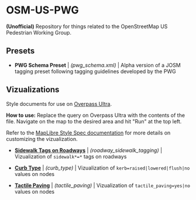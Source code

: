 # OSM-US-PWG

**(Unofficial)** Repository for things related to the OpenStreetMap US Pedestrian Working Group.

## Presets

* **PWG Schema Preset** | *(pwg_schema.xml)* | Alpha version of a JOSM tagging preset following tagging guidelines developed by the PWG

## Vizualizations

Style documents for use on [Overpass Ultra](https://overpass-ultra.us/). 

**How to use:** Replace the query on Overpass Ultra with the contents of the file. Navigate on the map to the desired area and hit "Run" at the top left.

Refer to the [MapLibre Style Spec documentation](https://maplibre.org/maplibre-style-spec/) for more details on customizing the vizualization.

* **[Sidewalk Tags on Roadways](https://github.com/Lumikeiju/OSM-US-PWG/blob/main/vizualizations/roadway_sidewalk_tagging)** | *(roadway_sidewalk_tagging)* | Vizualization of `sidewalk*=*` tags on roadways

* **[Curb Type](https://github.com/Lumikeiju/OSM-US-PWG/blob/main/vizualizations/curb_type)** | *(curb_type)* | Vizualization of `kerb=raised|lowered|flush|no` values on nodes

* **[Tactile Paving](https://github.com/Lumikeiju/OSM-US-PWG/blob/main/vizualizations/tactile_paving)** | *(tactile_paving)* | Vizualization of `tactile_paving=yes|no` values on nodes
